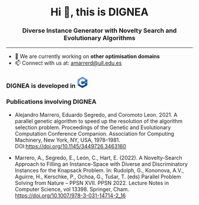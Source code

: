 <h1 align="center">Hi 👋, this is DIGNEA</h1>
<h3 align="center">Diverse Instance Generator with Novelty Search and Evolutionary Algorithms</h3>

---

- 🔭 We are currently working on **other optimisation domains**
- 📫 Connect with us at: amarrerd@ull.edu.es


<h3 align="left">DIGNEA is developed in <a href="https://www.w3schools.com/cpp/" target="_blank" rel="noreferrer"> <img src="https://raw.githubusercontent.com/devicons/devicon/master/icons/cplusplus/cplusplus-original.svg" alt="cplusplus" width="30" height="30"/> </a></h3>



<h3 align="left">Publications involving DIGNEA</h3>

* Alejandro Marrero, Eduardo Segredo, and Coromoto Leon. 2021. A parallel genetic algorithm to speed up the resolution of the algorithm selection problem. Proceedings of the Genetic and Evolutionary Computation Conference Companion. Association for Computing Machinery, New York, NY, USA, 1978–1981. DOI:https://doi.org/10.1145/3449726.3463160

* Marrero, A., Segredo, E., León, C., Hart, E. (2022). A Novelty-Search Approach to Filling an Instance-Space with Diverse and Discriminatory Instances for the Knapsack Problem. In: Rudolph, G., Kononova, A.V., Aguirre, H., Kerschke, P., Ochoa, G., Tušar, T. (eds) Parallel Problem Solving from Nature – PPSN XVII. PPSN 2022. Lecture Notes in Computer Science, vol 13398. Springer, Cham. https://doi.org/10.1007/978-3-031-14714-2_16


  
